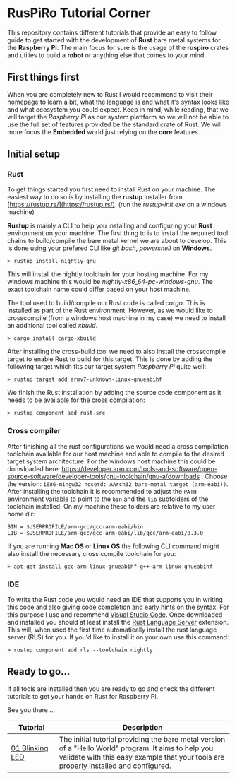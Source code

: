 # RusPiRo Tutorial Corner

This repository contains different tutorials that provide an easy to follow guide to get started with the development of **Rust** bare metal systems for the **Raspberry Pi**. The main focus for sure is the usage of the **ruspiro** crates and utilies to build a **robot** or anything else that comes to your mind.

## First things first

When you are completely new to Rust I would recommend to visit their [homepage](https://www.rust-lang.org) to learn a bit, what the language is and what it's syntax looks like and what ecosystem you could expect. Keep in mind, while reading, that we will target the *Raspberry Pi* as our system plattform so we will not be able to use the full set of features provided be the standard crate of Rust. We will more focus the **Embedded** world just relying on the **core** features.

## Initial setup

### Rust
To get things started you first need to install Rust on your machine. The easiest way to do so is by installing the **rustup** installer from [https://rustup.rs/](https://rustup.rs/). (run the *rustup-init.exe* on a windows machine)

**Rustup** is mainly a CLI to help you installing and configuring your **Rust** environment on your machine. The first thing to is to install the required tool chains to build/compile the bare metal kernel we are about to develop. This is done using your prefered CLI like *git bash*, *powershell* on **Windows**.
```
> rustup install nightly-gnu
```
This will install the nightly toolchain for your hosting machine. For my windows machine this would be *nightly-x86_64-pc-windows-gnu*. The exact toolchain name could differ based on your host machine.

The tool used to build/compile our Rust code is called *cargo*. This is installed as part of the Rust environment. However, as we would like to crosscompile (from a windows host machine in my case) we need to install an additional tool called *xbuild*.
```
> cargo install cargo-xbuild
```

After installing the cross-build tool we need to also install the crosscompile target to enable Rust to build for this target. This is done by adding the following target which fits our target system *Raspberry Pi* quite well:
```
> rustup target add armv7-unknown-linux-gnueabihf
```

We finish the Rust installation by adding the source code component as it needs to be available for the cross compilation:
```
> rustup component add rust-src
```

### Cross compiler

After finishing all the rust configurations we would need a cross compilation toolchain available for our host machine and able to compile to the desired target system architecture. For the windows host machine this could be donwloaded here:
https://developer.arm.com/tools-and-software/open-source-software/developer-tools/gnu-toolchain/gnu-a/downloads .
Choose the version: ``i686-mingw32 hosetd: AArch32 bare-metal target (arm-eabi))``.
After installing the toolchain it is recommended to adjust the ``PATH`` environment variable to point to the ``bin`` and the ``lib`` subfolders of the toolchain installed. On my machine these folders are relative to my user home dir:
```
BIN = $USERPROFILE/arm-gcc/gcc-arm-eabi/bin
LIB = $USERPROFILE/arm-gcc/gcc-arm-eabi/lib/gcc/arm-eabi/8.3.0
```

If you are running **Mac OS** or **Linux OS** the following CLI command might also
install the necessary cross compile toolchain for you:
```
> apt-get install gcc-arm-linux-gnueabihf g++-arm-linux-gnueabihf
```

### IDE

To write the Rust code you would need an IDE that supports you in writing this code and also giving code completion and early hints on the syntax. For this purpose I use and recommend [Visual Studio Code](https://code.visualstudio.com/). Once downloaded and installed you should at least install the [Rust Language Server](https://marketplace.visualstudio.com/items?itemName=rust-lang.rust) extension. This will, when used the first time automatically install the rust language server (RLS) for you. If you'd like to install it on your own use this command:
```
> rustup component add rls --toolchain nightly
```

## Ready to go...

If all tools are installed then you are ready to go and check the different tutorials to get your hands on Rust for Raspberry Pi.

See you there ...

| Tutorial<img width=150/>| Description |
|--------------------|-------------|
|[01 Blinking LED](01_BLINKLED) | The initial tutorial providing the bare metal version of a "Hello World" program. It aims to help you validate with this easy example that your tools are properly installed and configured. |

